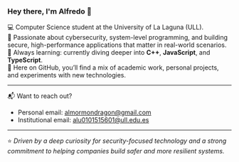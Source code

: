 ### Hey there, I'm Alfredo 👋

💻 Computer Science student at the University of La Laguna (ULL).  
🚀 Passionate about cybersecurity, system-level programming, and building secure, high-performance applications that matter in real-world scenarios.  
🧠 Always learning: currently diving deeper into **C++**, **JavaScript**, and **TypeScript**.  
📂 Here on GitHub, you’ll find a mix of academic work, personal projects, and experiments with new technologies.

---

📬 Want to reach out?

- Personal email: almormondragon@gmail.com  
- Institutional email: alu0101515601@ull.edu.es  

---

⭐ *Driven by a deep curiosity for security-focused technology and a strong commitment to helping companies build safer and more resilient systems.*
